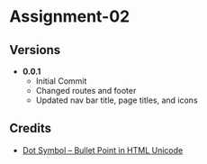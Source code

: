 # Assignment-02

## Versions

* **0.0.1**
    * Initial Commit
    * Changed routes and footer
    * Updated nav bar title, page titles, and icons


## Credits
* [Dot Symbol – Bullet Point in HTML Unicode](https://www.freecodecamp.org/news/dot-symbol-bullet-point-in-html-unicode/)